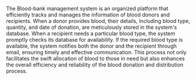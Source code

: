 The Blood-bank management system is an organized platform that efficiently tracks and manages the information of blood donors and recipients. 
When a donor provides blood, their details, including blood type, quantity, and date of donation, are meticulously stored in the system's database. 
When a recipient needs a particular blood type, the system promptly checks its database for availability. 
If the required blood type is available, the system notifies both the donor and the recipient through email, ensuring timely and effective communication. 
This process not only facilitates the swift allocation of blood to those in need but also enhances the overall efficiency and reliability of the blood donation and distribution process.
